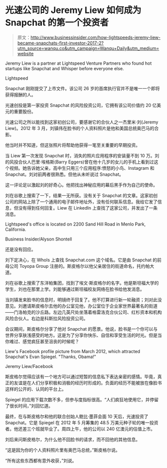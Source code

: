 # 光速公司的 Jeremy Liew 如何成为 Snapchat 的第一个投资者

> 原文：<http://www.businessinsider.com/how-lightspeeds-jeremy-liew-became-snapchats-first-investor-2017-2?utm_source=wanqu.co&utm_campaign=Wanqu+Daily&utm_medium=website>

 Jeremy Liew is a partner at Lightspeed Venture Partners who found hot startups like Snapchat and Whisper before everyone else.

Lightspeed

Snapchat 刚刚提交了上市文件。该公司 26 岁的首席执行官并不是唯一一个即将获得报酬的人。

光速创投是第一家投资 Snapchat 的风险投资公司，它拥有该公司价值约 20 亿美元的重要股份。

光速公司之所以能找到这家初创公司，要感谢它的合伙人之一杰里米·刘(Jeremy Liew)。2012 年 3 月，刘镇伟在脸书的个人资料照片是他和美国总统奥巴马的合影。

他当时并不知道，但这张照片将帮助他获得一笔至关重要的早期投资。

当 Liew 第一次发现 Snapchat 时，消失的照片应用程序的安装量不到 10 万。刘的风投合伙人巴里·埃格斯(Barry Eggers)曾在他十几岁的女儿的手机上看到过这个视频。她告诉她父亲，高中生只用三个应用程序:愤怒的小鸟、Instagram 和 Snapchat。刘对前两者很熟悉。但他从未听说过 Snapchat。

这一评论足以激起刘的好奇心。他把找出神秘应用的幕后黑手作为自己的使命。

刘在谷歌上搜索了一下，结果一无所获。没有关于 Snapchat 的文章。这家初创公司的网站上除了一个通用的电子邮件地址外，没有任何联系信息。我给它发了信息，但没有得到任何回复。Liew 在 LinkedIn 上查找了这家公司，并发出了一条消息。

 Lightspeed's office is located on 2200 Sand Hill Road in Menlo Park, California.

Business Insider/Alyson Shontell

还是没有回应。

刘下定决心，在 WhoIs 上查找 Snapchat.com 这个域名。它是由 Snapchat 的前母公司 Toyopa Group 注册的。斯皮格尔以他父亲居住的街道命名，托约帕大道。

刘在谷歌上搜索了东洋帕集团，找到了埃文·斯皮格尔的名字。他是斯坦福大学的学生，刘也在那里上学。刘能够通过斯坦福校友网络在脸书给他发消息。

当刘镇发来脸书的信息时，明镜终于回复了。他不打算进行新一轮融资；刘对此没意见。刘邀请斯皮格尔去他的办公室见他，办公室位于企业家世界最著名的街道——门洛帕克的沙丘路。左边几英尺处坐落着格雷洛克合伙公司、红杉资本和机构风险合伙人。右边是科斯拉风险投资公司。

会议期间，斯皮格尔分享了他对 Snapchat 的愿景。他说，脸书是一个你可以与世界分享肤浅感受的地方。这是为了分享你快乐、自信和享受生活的时光。但是当你难过、感觉疯狂甚至沮丧的时候呢？

 Liew's Facebook profile picture from March 2012, which attracted Snapchat's Evan Spiegel. "Thanks, Obama!"

Jeremy Liew/Facebook

斯皮格尔觉得应该有一个地方可以通过短暂的信息私下表达亲密的感情。毕竟，真正的友谊是在人们分享积极和消极的经历时形成的。负面的经历不能被放在像脸书这样的公开的、认同的平台上。

Spiegel 的应用下载次数不多，但参与度指标很高。“人们疯狂地使用它，并停留了很长时间，”刘回忆道。

最终，在与斯皮格尔和他的联合创始人鲍比·墨菲会面 10 天后，光速投资了 Snapchat。它是 Spiegel 在 2012 年 5 月筹集的 48.5 万美元种子轮的唯一投资者。他还差三个班就毕业了。周四上午，他的公司以 240 亿澳元的估值上市。

刘后来问斯皮格尔，为什么他不回脸书的请求，而不回他的其他信息。

“这是因为你的个人资料照片里有奥巴马总统，”斯皮格尔说。

“所有这些东西都有意外收获，”刘说。